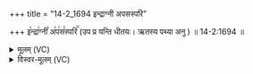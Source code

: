 +++
title = "14-2_1694 इन्द्राग्नी अपसस्परि"

+++
इ꣡न्द्रा꣢ग्नी꣣ अ꣡प꣢स꣣स्परि꣢꣯ (उप प्र यन्ति धीतयः। ऋतस्य पथ्या अनु ) ॥ 14-2:1694 ॥

<details><summary>मूलम् (VC)</summary>

इ꣡न्द्रा꣢ग्नी꣣ अ꣡प꣢स꣣स्प꣢꣫र्युप꣣ प्र꣡ य꣢न्ति धी꣣त꣡यः꣢ । ऋ꣣त꣡स्य꣢ प꣣थ्या꣢३ अ꣡नु꣢ ॥१६९४॥
</details>

<details><summary>विस्वर-मूलम् (VC)</summary>

इन्द्राग्नी अपसस्पर्युप प्र यन्ति धीतयः । ऋतस्य पथ्या३ अनु ॥१६९४॥
</details>